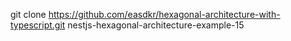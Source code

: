 git clone https://github.com/easdkr/hexagonal-architecture-with-typescript.git nestjs-hexagonal-architecture-example-15